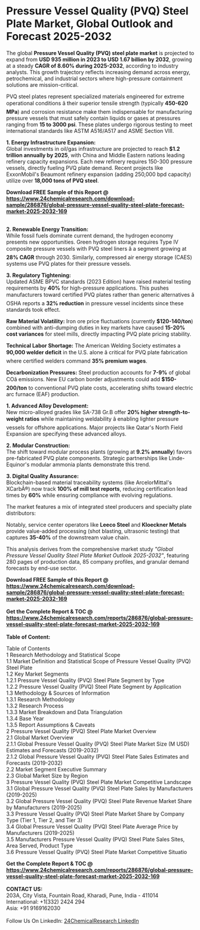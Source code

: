 <h1>Pressure Vessel Quality (PVQ) Steel Plate Market, Global Outlook and Forecast 2025-2032</h1><p>The global <strong>Pressure Vessel Quality (PVQ) steel plate market</strong> is projected to expand from <strong>USD 935 million in 2023 to USD 1.67 billion by 2032</strong>, growing at a steady <strong>CAGR of 8.60% during 2025-2032</strong>, according to industry analysts. This growth trajectory reflects increasing demand across energy, petrochemical, and industrial sectors where high-pressure containment solutions are mission-critical.</p><p>PVQ steel plates represent specialized materials engineered for extreme operational conditions â their superior tensile strength (typically <strong>450-620 MPa</strong>) and corrosion resistance make them indispensable for manufacturing pressure vessels that must safely contain liquids or gases at pressures ranging from <strong>15 to 3000 psi</strong>. These plates undergo rigorous testing to meet international standards like ASTM A516/A517 and ASME Section VIII.</p><p><strong>1. Energy Infrastructure Expansion:</strong><br>
Global investments in oil/gas infrastructure are projected to reach <strong>$1.2 trillion annually by 2025</strong>, with China and Middle Eastern nations leading refinery capacity expansions. Each new refinery requires 150-300 pressure vessels, directly fueling PVQ plate demand. Recent projects like ExxonMobil's Beaumont refinery expansion (adding 250,000 bpd capacity) utilize over <strong>18,000 tons of PVQ steel</strong>.</p><div><b>Download FREE Sample of this Report @ 
            <a href="https://www.24chemicalresearch.com/download-sample/286876/global-pressure-vessel-quality-steel-plate-forecast-market-2025-2032-169">
            https://www.24chemicalresearch.com/download-sample/286876/global-pressure-vessel-quality-steel-plate-forecast-market-2025-2032-169</a></b></div><br><p><strong>2. Renewable Energy Transition:</strong><br>
While fossil fuels dominate current demand, the hydrogen economy presents new opportunities. Green hydrogen storage requires Type IV composite pressure vessels with PVQ steel liners â a segment growing at <strong>28% CAGR</strong> through 2030. Similarly, compressed air energy storage (CAES) systems use PVQ plates for their pressure vessels.</p><p><strong>3. Regulatory Tightening:</strong><br>
Updated ASME BPVC standards (2023 Edition) have raised material testing requirements by <strong>40%</strong> for high-pressure applications. This pushes manufacturers toward certified PVQ plates rather than generic alternatives â OSHA reports a <strong>32% reduction</strong> in pressure vessel incidents since these standards took effect.</p><p><strong>Raw Material Volatility:</strong> Iron ore price fluctuations (currently <strong>$120-140/ton</strong>) combined with anti-dumping duties in key markets have caused <strong>15-20% cost variances</strong> for steel mills, directly impacting PVQ plate pricing stability.</p><p><strong>Technical Labor Shortage:</strong> The American Welding Society estimates a <strong>90,000 welder deficit</strong> in the U.S. alone â critical for PVQ plate fabrication where certified welders command <strong>35% premium wages</strong>.</p><p><strong>Decarbonization Pressures:</strong> Steel production accounts for <strong>7-9%</strong> of global COâ emissions. New EU carbon border adjustments could add <strong>$150-200/ton</strong> to conventional PVQ plate costs, accelerating shifts toward electric arc furnace (EAF) production.</p><p><strong>1. Advanced Alloy Development:</strong><br>
New micro-alloyed grades like SA-738 Gr.B offer <strong>20% higher strength-to-weight ratios</strong> while maintaining weldability â enabling lighter pressure vessels for offshore applications. Major projects like Qatar's North Field Expansion are specifying these advanced alloys.</p><p><strong>2. Modular Construction:</strong><br>
The shift toward modular process plants (growing at <strong>9.2% annually</strong>) favors pre-fabricated PVQ plate components. Strategic partnerships like Linde-Equinor's modular ammonia plants demonstrate this trend.</p><p><strong>3. Digital Quality Assurance:</strong><br>
Blockchain-based material traceability systems (like ArcelorMittal's XCarbÂ®) now track <strong>100% of mill test reports</strong>, reducing certification lead times by <strong>60%</strong> while ensuring compliance with evolving regulations.</p><p>The market features a mix of integrated steel producers and specialty plate distributors:</p><p>Notably, service center operators like <strong>Leeco Steel</strong> and <strong>Kloeckner Metals</strong> provide value-added processing (shot blasting, ultrasonic testing) that captures <strong>35-40%</strong> of the downstream value chain.</p><p>This analysis derives from the comprehensive market study <em>"Global Pressure Vessel Quality Steel Plate Market Outlook 2025-2032"</em>, featuring 280 pages of production data, 85 company profiles, and granular demand forecasts by end-use sector.</p><div><b>Download FREE Sample of this Report @ 
            <a href="https://www.24chemicalresearch.com/download-sample/286876/global-pressure-vessel-quality-steel-plate-forecast-market-2025-2032-169">
            https://www.24chemicalresearch.com/download-sample/286876/global-pressure-vessel-quality-steel-plate-forecast-market-2025-2032-169</a></b></div><br><div><b>Get the Complete Report & TOC @ 
            <a href="https://www.24chemicalresearch.com/reports/286876/global-pressure-vessel-quality-steel-plate-forecast-market-2025-2032-169">
            https://www.24chemicalresearch.com/reports/286876/global-pressure-vessel-quality-steel-plate-forecast-market-2025-2032-169</a></b></div><br>
            <b>Table of Content:</b><p>Table of Contents<br />
1 Research Methodology and Statistical Scope<br />
1.1 Market Definition and Statistical Scope of Pressure Vessel Quality (PVQ) Steel Plate<br />
1.2 Key Market Segments<br />
1.2.1 Pressure Vessel Quality (PVQ) Steel Plate Segment by Type<br />
1.2.2 Pressure Vessel Quality (PVQ) Steel Plate Segment by Application<br />
1.3 Methodology & Sources of Information<br />
1.3.1 Research Methodology<br />
1.3.2 Research Process<br />
1.3.3 Market Breakdown and Data Triangulation<br />
1.3.4 Base Year<br />
1.3.5 Report Assumptions & Caveats<br />
2 Pressure Vessel Quality (PVQ) Steel Plate Market Overview<br />
2.1 Global Market Overview<br />
2.1.1 Global Pressure Vessel Quality (PVQ) Steel Plate Market Size (M USD) Estimates and Forecasts (2019-2032)<br />
2.1.2 Global Pressure Vessel Quality (PVQ) Steel Plate Sales Estimates and Forecasts (2019-2032)<br />
2.2 Market Segment Executive Summary<br />
2.3 Global Market Size by Region<br />
3 Pressure Vessel Quality (PVQ) Steel Plate Market Competitive Landscape<br />
3.1 Global Pressure Vessel Quality (PVQ) Steel Plate Sales by Manufacturers (2019-2025)<br />
3.2 Global Pressure Vessel Quality (PVQ) Steel Plate Revenue Market Share by Manufacturers (2019-2025)<br />
3.3 Pressure Vessel Quality (PVQ) Steel Plate Market Share by Company Type (Tier 1, Tier 2, and Tier 3)<br />
3.4 Global Pressure Vessel Quality (PVQ) Steel Plate Average Price by Manufacturers (2019-2025)<br />
3.5 Manufacturers Pressure Vessel Quality (PVQ) Steel Plate Sales Sites, Area Served, Product Type<br />
3.6 Pressure Vessel Quality (PVQ) Steel Plate Market Competitive Situatio</p><div><b>Get the Complete Report & TOC @ 
            <a href="https://www.24chemicalresearch.com/reports/286876/global-pressure-vessel-quality-steel-plate-forecast-market-2025-2032-169">
            https://www.24chemicalresearch.com/reports/286876/global-pressure-vessel-quality-steel-plate-forecast-market-2025-2032-169</a></b></div><br><b>CONTACT US:</b><br>
            203A, City Vista, Fountain Road, Kharadi, Pune, India - 411014<br>
            International: +1(332) 2424 294<br>
            Asia: +91 9169162030 <br><br>
            Follow Us On LinkedIn: <a href="https://www.linkedin.com/company/24chemicalresearch/">24ChemicalResearch LinkedIn</a>